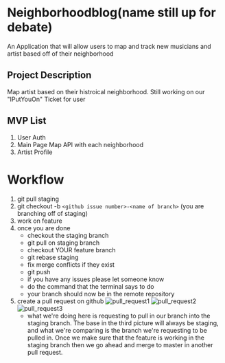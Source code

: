 # Neighborhoodblog(name still up for debate)
An Application that will allow users to map and track new musicians and artist based off of their neighborhood

## Project Description
Map artist based on their histroical neighborhood. Still working on our "IPutYouOn" Ticket for user

## MVP List
1. User Auth
2. Main Page Map API with each neighborhood
3. Artist Profile

# Workflow
1. git pull staging 
2. git checkout -b `<github issue number>-<name of branch>` (you are branching off of staging)
3. work on feature 
4. once you are done 
    * checkout the staging branch
    * git pull on staging branch
    * checkout YOUR feature branch
    * git rebase staging
    * fix merge conflicts if they exist
    * git push
    * if you have any issues please let someone know
    * do the command that the terminal says to do
    * your branch should now be in the remote repository
5. create a pull request on github 
    ![pull_request1]( ./images/pull_request1.png )
    ![pull_request2]( ./images/pull_request2.png )
    ![pull_request3]( ./images/pull_request3.png )
    * what we're doing here is requesting to pull in our branch into the staging branch.  The base in the third picture will always be staging, and what we're comparing is the branch we're requesting to be pulled in.  Once we make sure that the feature is working in the staging branch then we go ahead and merge to master in another pull request. 
